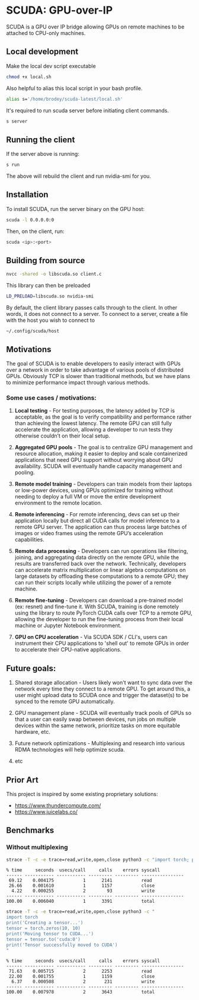 # SCUDA: GPU-over-IP

SCUDA is a GPU over IP bridge allowing GPUs on remote machines to be attached
to CPU-only machines.

## Local development

Make the local dev script executable

```sh
chmod +x local.sh
```

Also helpful to alias this local script in your bash profile.

```sh
alias s='/home/brodey/scuda-latest/local.sh'
```

It's required to run scuda server before initiating client commands.

```sh
s server
```

## Running the client

If the server above is running:

```sh
s run
```

The above will rebuild the client and run nvidia-smi for you.

## Installation

To install SCUDA, run the server binary on the GPU host:

```sh
scuda -l 0.0.0.0:0
```

Then, on the client, run:

```sh
scuda <ip>:<port>
```

## Building from source

```sh
nvcc -shared -o libscuda.so client.c
```

This library can then be preloaded

```sh
LD_PRELOAD=libscuda.so nvidia-smi
```

By default, the client library passes calls through to the client. In other words,
it does not connect to a server. To connect to a server, create a file with the
host you wish to connect to

```
~/.config/scuda/host
```

## Motivations

The goal of SCUDA is to enable developers to easily interact with GPUs over a network in order to take advantage of various pools of distributed GPUs. Obviously TCP is slower than traditional methods, but we have plans to minimize performance impact through various methods.

### Some use cases / motivations:

1. **Local testing** - For testing purposes, the latency added by TCP is acceptable, as the goal is to verify compatibility and performance rather than achieving the lowest latency. The remote GPU can still fully accelerate the application, allowing a developer to run tests they otherwise couldn’t on their local setup.

2. **Aggregated GPU pools** - The goal is to centralize GPU management and resource allocation, making it easier to deploy and scale containerized applications that need GPU support without worrying about GPU availability. SCUDA will eventually handle capacity management and pooling.

3. **Remote model training** - Developers can train models from their laptops or low-power devices, using GPUs optimized for training without needing to deploy a full VM or move the entire development environment to the remote location.

4. **Remote inferencing** - For remote inferencing, devs can set up their application locally but direct all CUDA calls for model inference to a remote GPU server. The application can thus process large batches of images or video frames using the remote GPU’s acceleration capabilities.

5. **Remote data processing** - Developers can run operations like filtering, joining, and aggregating data directly on the remote GPU, while the results are transferred back over the network. Technically, developers can accelerate matrix multiplication or linear algebra computations on large datasets by offloading these computations to a remote GPU; they can run their scripts locally while utilizing the power of a remote machine.

6. **Remote fine-tuning** - Developers can download a pre-trained model (ex: resnet) and fine-tune it. With SCUDA, training is done remotely using the library to route PyTorch CUDA calls over TCP to a remote GPU, allowing the developer to run the fine-tuning process from their local machine or Jupyter Notebook environment.

7. **GPU on CPU acceleration** - Via SCUDA SDK / CLI's, users can instrument their CPU applications to 'shell out' to remote GPUs in order to accelerate their CPU-native applications.

## Future goals:

1. Shared storage allocation - Users likely won't want to sync data over the network every time they connect to a remote GPU. To get around this, a user might upload data to SCUDA once and trigger the dataset(s) to be synced to the remote GPU automatically.

2. GPU management plane - SCUDA will eventually track pools of GPUs so that a user can easily swap between devices, run jobs on multiple devices within the same network, prioritize tasks on more equitable hardware, etc.

3. Future network optimizations - Multiplexing and research into various RDMA technologies will help optimize scuda.

4. etc

## Prior Art

This project is inspired by some existing proprietary solutions:

- https://www.thundercompute.com/
- https://www.juicelabs.co/

## Benchmarks

### Without multiplexing

```bash
strace -T -c -e trace=read,write,open,close python3 -c "import torch; print(torch.cuda.is_available())"
```

```
% time     seconds  usecs/call     calls    errors syscall
------ ----------- ----------- --------- --------- ----------------
 69.12    0.004175           1      2141           read
 26.66    0.001610           1      1157           close
  4.22    0.000255           2        93           write
------ ----------- ----------- --------- --------- ----------------
100.00    0.006040           1      3391           total
```



```bash
strace -T -c -e trace=read,write,open,close python3 -c "
import torch
print('Creating a tensor...')
tensor = torch.zeros(10, 10)
print('Moving tensor to CUDA...')
tensor = tensor.to('cuda:0')
print('Tensor successfully moved to CUDA')
"
```

```
% time     seconds  usecs/call     calls    errors syscall
------ ----------- ----------- --------- --------- ----------------
 71.63    0.005715           2      2253           read
 22.00    0.001755           1      1159           close
  6.37    0.000508           2       231           write
------ ----------- ----------- --------- --------- ----------------
100.00    0.007978           2      3643           total
```